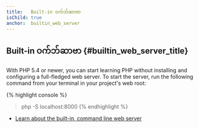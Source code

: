 ```yaml
---
title:   Built-in ဝက်ဘ်ဆာဗာ
isChild: true
anchor:  builtin_web_server
---
```


## Built-in ဝက်ဘ်ဆာဗာ {#builtin_web_server_title}

With PHP 5.4 or newer, you can start learning PHP without installing and configuring a full-fledged web server.
To start the server, run the following command from your terminal in your project's web root:

{% highlight console %}
> php -S localhost:8000
{% endhighlight %}

* [Learn about the built-in, command line web server][cli-server]


[cli-server]: http://php.net/features.commandline.webserver
